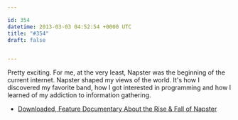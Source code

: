 ```yaml
---

id: 354
datetime: 2013-03-03 04:52:54 +0000 UTC
title: "#354"
draft: false


---
```


Pretty exciting. For me, at the very least, Napster was the beginning of the current internet. Napster shaped my views of the world. It's how I discovered my favorite band, how I got interested in programming and how I learned of my addiction to information gathering. 

 
 * [Downloaded, Feature Documentary About the Rise & Fall of Napster](http://laughingsquid.com/downloaded-feature-documentary-about-the-rise-fall-of-napster/)


